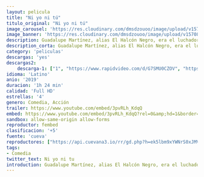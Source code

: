 ```yaml
---
layout: pelicula
title: "Ni yo ni tú"
titulo_original: "Ni yo ni tú"
image_carousel: 'https://res.cloudinary.com/dmsdzouoo/image/upload/v1570846165/ni-tu-min_a1uac6.jpg'
image_banner: 'https://res.cloudinary.com/dmsdzouoo/image/upload/v1570846188/maxresdefault_3_-min_mzv5xt.jpg'
description: Guadalupe Martínez, alias El Halcón Negro, era el luchador más famoso del país, el héroe de todos los niños y adultos; pero principalmente el ídolo de su pequeña hija Giovanna. Su hermano, Gabino, o “El Conejo” como lo conocían en el mundo de las luchas, llevó al Halcón a la gloria cuando comenzó. Los dos hermanos llevan años distanciados y sin saber uno del otro por las adicciones del conejo.
description_corta: Guadalupe Martínez, alias El Halcón Negro, era el luchador más famoso del país, el héroe de todos los niños y adultos; pero principalmente el ídolo de su pequeña hija Giovanna. Su hermano, Gabino, o “El Conejo” como lo conocían en el mundo de las luchas, llevó al
category: 'peliculas'
descargas: 'yes'
descargas2:
    descarga-1: ["1", "https://www.rapidvideo.com/d/G7SMU0CZOV", "https://www.google.com/s2/favicons?domain=openload.co","OpenLoad","https://res.cloudinary.com/imbriitneysam/image/upload/v1541473684/mexico.png", "Latino", "TS-Screener"]
idioma: 'Latino'
anio: '2019'
duracion: '1h 24 min'
calidad: 'Full HD'
estrellas: '4'
genero: Comedia, Acción
trailer: https://www.youtube.com/embed/3pvRLh_KdqQ
embed: https://www.youtube.com/embed/3pvRLh_KdqQ?rel=0&amp;hd=1&border=0&wmode=opaque&enablejsapi=1&modestbranding=1&controls=1&showinfo=1
sandbox: allow-same-origin allow-forms
reproductor: fembed
clasificacion: '+5'
fuente: 'cueva'
reproductores: ["https://api.cuevana3.io/rr/gd.php?h=ek5lbm9xYWNrS0xJMVp5b21KREk0dFBLbjVkaHhkRGdrOG1jbnBpUnhhS1Z6STJKZ1pPcndacXJySUNucjdicDI5U2Rhb0thcExxMHlueGZpTHEzNXQyU3FadVkyUT09"]
tags:
- Comedia
twitter_text: Ni yo ni tu
introduction: Guadalupe Martínez, alias El Halcón Negro, era el luchador más famoso del país, el héroe de todos los niños y adultos; pero principalmente el ídolo de su pequeña hija Giovanna. Su hermano, Gabino, o “El Conejo” como lo conocían en el mundo de las luchas, llevó al
---
```












